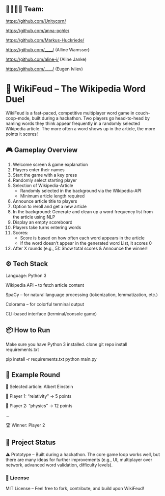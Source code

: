 
## 👨‍👩‍👧‍👦 Team:

https://github.com/Unitycorn/

https://github.com/anna-pohle/

https://github.com/Markus-Huckriede/

https://github.com/____/ (Alline Wamsser)

https://github.com/aline-j/ (Aline Janke)

https://github.com/____/ (Eugen Ivliev)



# 🧠 WikiFeud – The Wikipedia Word Duel
WikiFeud is a fast-paced, competitive multiplayer word game in couch-coop-mode, built during a hackathon. Two players go head-to-head by naming words they think appear frequently in a randomly selected Wikipedia article. The more often a word shows up in the article, the more points it scores!


## 🎮 Gameplay Overview
1. Welcome screen & game explanation
2. Players enter their names
3. Start the game with a key press
4. Randomly select starting player
5. Selection of Wikipedia-Article
    - Randomly selected in the background via the Wikipedia-API
    - Minimum article length required
8. Announce article title to players
9. Option to reroll and get a new article
10. In the background: Generate and clean up a word frequency list from the article using NLP
11. Display an empty scoreboard
12. Players take turns entering words
13. Scores:
    - Score is based on how often each word appears in the article
    - If the word doesn't appear in the generated word List, it scores 0
14. After X rounds (e.g., 5): Show total scores & Announce the winner!


## ⚙️ Tech Stack
Language: Python 3

Wikipedia API – to fetch article content

SpaCy – for natural language processing (tokenization, lemmatization, etc.)

Colorama – for colorful terminal output

CLI-based interface (terminal/console game)

## 📦 How to Run
Make sure you have Python 3 installed.
clone git repo
install requirements.txt

pip install -r requirements.txt
python main.py


## 🧪 Example Round
🎲 Selected article: Albert Einstein

👤 Player 1: “relativity” → 5 points

👤 Player 2: “physics” → 12 points

...

🏆 Winner: Player 2



## 🚧 Project Status
⚠️ Prototype – Built during a hackathon. The core game loop works well, but there are many ideas for further improvements (e.g., UI, multiplayer over network, advanced word validation, difficulty levels).

### 📄 License
MIT License – Feel free to fork, contribute, and build upon WikiFeud!

